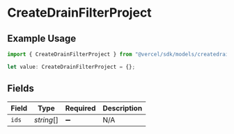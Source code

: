 # CreateDrainFilterProject

## Example Usage

```typescript
import { CreateDrainFilterProject } from "@vercel/sdk/models/createdrainop.js";

let value: CreateDrainFilterProject = {};
```

## Fields

| Field              | Type               | Required           | Description        |
| ------------------ | ------------------ | ------------------ | ------------------ |
| `ids`              | *string*[]         | :heavy_minus_sign: | N/A                |